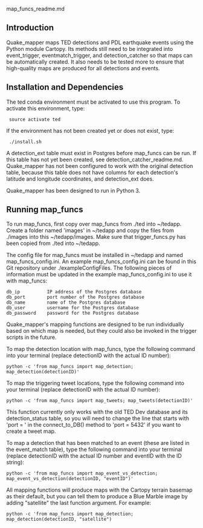 map_funcs_readme.md

Introduction
------------

Quake_mapper maps TED detections and PDL earthquake events using the Python module Cartopy. Its methods still need to be integrated into event_trigger, eventmatch_trigger, and detection_catcher so that maps can be automatically created. It also needs to be tested more to ensure that high-quality maps are produced for all detections and events.

Installation and Dependencies
-----------------------------

The ted conda environment must be activated to use this program. To activate this environment, type:
   
     source activate ted

If the environment has not been created yet or does not exist, type:

     ./install.sh

A detection_ext table must exist in Postgres before map_funcs can be run. If this table has not yet been created, see detection_catcher_readme.md. Quake_mapper has not been configured to work with the original detection table, because this table does not have columns for each detection's latitude and longitude coordinates, and detection_ext does.

Quake_mapper has been designed to run in Python 3.

Running map_funcs
-----------------

To run map_funcs, first copy over map_funcs from ./ted into ~/tedapp. Create a folder named 'images' in ~/tedapp and copy the files from ./images into this ~/tedapp/images. Make sure that trigger_funcs.py has been copied from ./ted into ~/tedapp.

The config file for map_funcs must be installed in ~/tedapp and named map_funcs_config.ini. An example map_funcs_config.ini can be found in this Git repository under ./exampleConfigFiles. The following pieces of information must be updated in the example map_funcs_config.ini to use it with map_funcs:

    db_ip          IP address of the Postgres database
    db_port        port number of the Postgres database
    db_name        name of the Postgres database
    db_user        username for the Postgres database
    db_password    password for the Postgres database

Quake_mapper's mapping functions are designed to be run individually based on which map is needed, but they could also be invoked in the trigger scripts in the future. 

To map the detection location with map_funcs, type the following command into your terminal (replace detectionID with the actual ID number):

    python -c 'from map_funcs import map_detection; map_detection(detectionID)'

To map the triggering tweet locations, type the following command into your terminal (replace detectionID with the actual ID number):

    python -c 'from map_funcs import map_tweets; map_tweets(detectionID)'

This function currently only works with the old TED Dev database and its detection_status table, so you will need to change the line that starts with 'port = ' in the connect_to_DB() method to 'port = 5432' if you want to create a tweet map. 

To map a detection that has been matched to an event (these are listed in the event_match table), type the following command into your terminal (replace detectionID with the actual ID number and eventID with the ID string):

    python -c 'from map_funcs import map_event_vs_detection; map_event_vs_detection(detectionID, "eventID")'

All mapping functions will produce maps with the Cartopy terrain basemap as their default, but you can tell them to produce a Blue Marble image by adding "satellite" the last function argument. For example:

    python -c 'from map_funcs import map_detection; map_detection(detectionID, "satellite")
